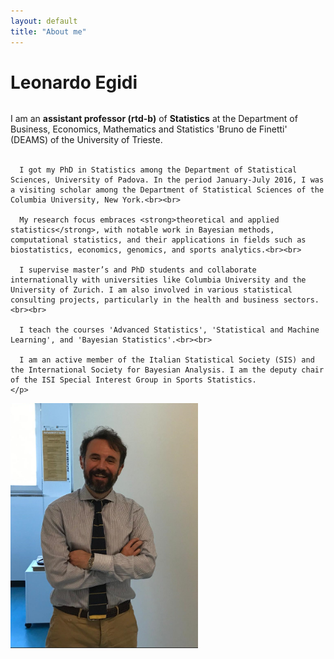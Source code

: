 ```yaml
---
layout: default
title: "About me"
---
```


# Leonardo Egidi


<div class="two-columns">
  <div class="column">
    <p>
      I am an <strong>assistant professor (rtd-b)</strong> of <strong>Statistics</strong> at the Department of Business, Economics, Mathematics and Statistics 'Bruno de Finetti' (DEAMS) of the University of Trieste.<br><br>

      I got my PhD in Statistics among the Department of Statistical Sciences, University of Padova. In the period January-July 2016, I was a visiting scholar among the Department of Statistical Sciences of the Columbia University, New York.<br><br>

      My research focus embraces <strong>theoretical and applied statistics</strong>, with notable work in Bayesian methods, computational statistics, and their applications in fields such as biostatistics, economics, genomics, and sports analytics.<br><br>

      I supervise master’s and PhD students and collaborate internationally with universities like Columbia University and the University of Zurich. I am also involved in various statistical consulting projects, particularly in the health and business sectors.<br><br>

      I teach the courses 'Advanced Statistics', 'Statistical and Machine Learning', and 'Bayesian Statistics'.<br><br>

      I am an active member of the Italian Statistical Society (SIS) and the International Society for Bayesian Analysis. I am the deputy chair of the ISI Special Interest Group in Sports Statistics.
    </p>
  </div>
<div class="column">
    <img src="egidi_small.png" alt="Leonardo Egidi" style="float: center; margin-right: 10px;" width="300">
  </div>
</div>
  

